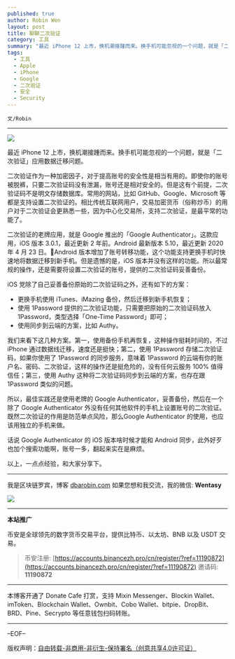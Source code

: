 ```yaml
---
published: true
author: Robin Wen
layout: post
title: 聊聊二次验证
category: 工具
summary: "最近 iPhone 12 上市，换机潮接踵而来。换手机可能忽视的一个问题，就是「二次验证」应用数据迁移问题。二次验证作为一种加密因子，对于提高账号的安全性是相当有用的。即使你的账号被脱裤，只要二次验证码没有泄漏，账号还是相对安全的。但是这有个前提，二次验证码不是明文存储数据库。常用的网站，比如 GitHub、Google、Microsoft 等都是支持设置二次验证的。相比传统互联网用户，交易加密货币（俗称炒币）的用户对于二次验证会更熟悉一些，因为中心化交易所，支持二次验证，是最平常的功能了。以上，一点点经验，和大家分享下。"
tags:
  - 工具
  - Apple
  - iPhone
  - Google
  - 二次验证
  - 安全
  - Security
---
```


`文/Robin`

***

![](https://cdn.dbarobin.com/hzmnu5c.png)

最近 iPhone 12 上市，换机潮接踵而来。换手机可能忽视的一个问题，就是「二次验证」应用数据迁移问题。

二次验证作为一种加密因子，对于提高账号的安全性是相当有用的。即使你的账号被脱裤，只要二次验证码没有泄漏，账号还是相对安全的。但是这有个前提，二次验证码不是明文存储数据库。常用的网站，比如 GitHub、Google、Microsoft 等都是支持设置二次验证的。相比传统互联网用户，交易加密货币（俗称炒币）的用户对于二次验证会更熟悉一些，因为中心化交易所，支持二次验证，是最平常的功能了。

二次验证的老牌应用，就是 Google 推出的「Google Authenticator」。这款应用，iOS 版本 3.0.1，最近更新 2 年前。Android 最新版本 5.10，最近更新 2020 年 4 月 23 日。Android 版本增加了账号转移功能，这个功能支持更换手机时快速地将数据迁移到新手机。但是遗憾的是，iOS 版本并没有这样的功能。所以最常规的操作，还是需要将设置二次验证的账号，提供的二次验证码妥善备份。

iOS 党除了自己妥善备份原始的二次验证码之外，还有如下的方案：

* 更换手机使用 iTunes、iMazing 备份，然后迁移到新手机恢复；
* 使用 1Password 提供的二次验证功能，只需要把原始的二次验证码放入 1Password，类型选择「One-Time Password」即可；
* 使用同步到云端的方案，比如 Authy。

我们来看下这几种方案。第一，使用备份手机再恢复，这种操作挺耗时间的，不过 iPhone 通过数据线迁移，速度还是挺快；第二，使用 1Password 存储二次验证码，如果你使用了 1Password 的同步服务，意味着 1Password 的云端有你的账户名、密码、二次验证，这样的操作还是挺危险的，没有任何云服务 100% 值得信任；第三，使用 Authy 这种将二次验证码同步到云端的方案，也存在跟 1Password 类似的问题。

所以，最佳实践还是使用老牌的 Google Authenticator，妥善备份，然后在一个除了 Google Authenticator 外没有任何其他软件的手机上设置账号的二次验证。既然二次验证的作用是防范单点风险，那么Google Authenticator 的使用，也应该用独立的手机来做。

话说 Google Authenticator 的 iOS 版本啥时候才能和 Android 同步，此外好歹也加个搜索功能啊，账号一多，翻起来实在是麻烦。

以上，一点点经验，和大家分享下。

***

我是区块链罗宾，博客 [dbarobin.com](https://dbarobin.com/)
如果您想和我交流，我的微信: **Wentasy**

![](https://cdn.dbarobin.com/v4yywe2.png)

***

**本站推广**

币安是全球领先的数字货币交易平台，提供比特币、以太坊、BNB 以及 USDT 交易。

> 币安注册: [https://accounts.binancezh.pro/cn/register/?ref=11190872](https://accounts.binancezh.pro/cn/register/?ref=11190872)
> 邀请码: **11190872**

***

本博客开通了 Donate Cafe 打赏，支持 Mixin Messenger、Blockin Wallet、imToken、Blockchain Wallet、Ownbit、Cobo Wallet、bitpie、DropBit、BRD、Pine、Secrypto 等任意钱包扫码转账。

<center>
    <div class="--donate-button"
         data-button-id="f8b9df0d-af9a-460d-8258-d3f435445075"
    ></div>
</center>

***

–EOF–

版权声明：[自由转载-非商用-非衍生-保持署名（创意共享4.0许可证）](http://creativecommons.org/licenses/by-nc-nd/4.0/deed.zh)